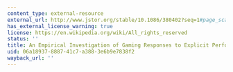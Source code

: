 ```yaml
---
content_type: external-resource
external_url: http://www.jstor.org/stable/10.1086/380402?seq=1#page_scan_tab_contents
has_external_license_warning: true
license: https://en.wikipedia.org/wiki/All_rights_reserved
status: ''
title: An Empirical Investigation of Gaming Responses to Explicit Performance Incentives
uid: 06a18937-8887-41c7-a388-3e6b9e7838f2
wayback_url: ''
---
```

